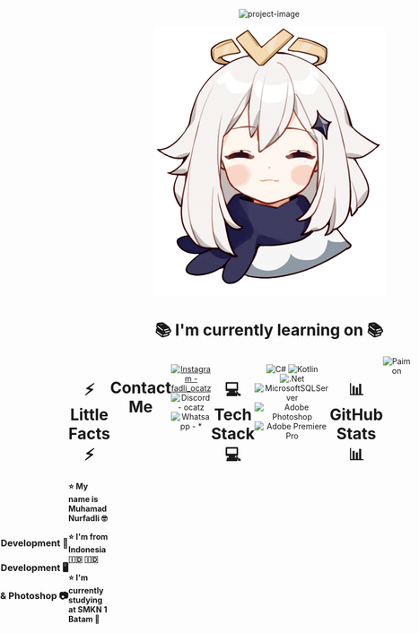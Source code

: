 <p align="center"><img src="https://capsule-render.vercel.app/api?type=waving&height=300&color=gradient&text=👑%20ABOUT%20ME%20👑&textBg=false&fontSize=80&desc=Muhamad%20Nurfadli&descAlign=50&descAlignY=66&descSize=25" alt="project-image"></p>

<div align="center">
  <picture>
  <source media="(prefers-color-scheme: dark)" srcset="https://64.media.tumblr.com/eb537770268399c917f32932ce7acdfd/2fc7711415efeb4c-18/s540x810/2999150f2060c53a89d149f5c03dc1b2c541868f.gif">
  <source media="(prefers-color-scheme: light)" srcset="https://github.com/OcatZ0/OcatZ0/blob/main/PaimonGIF.gif">
  <img src="https://github.com/OcatZ0/OcatZ0/blob/main/PaimonGIF.gif" alt="Paimon" style="max-width: 100%; height: auto;">
</picture>
</div>

<h1 align="center" id="title">📚 I'm currently learning on 📚</h1>
<div style="display: flex; justify-content: flex-end;">
  <div style="text-align: end;">
      <div style="text-align: left;">
    <picture>
      <!-- Dark Mode -->
      <source 
        media="(prefers-color-scheme: dark)" 
        srcset="https://github.com/OcatZ0/OcatZ0/blob/main/office_dark.gif"
        alt="project-image" width="450" height="500" align="left"
      />
      <!-- Light Mode -->
      <img 
        src="https://user-images.githubusercontent.com/74038190/213760697-1dc03683-ba49-44f2-985e-95fd5ec22d3f.gif" 
        alt="Profile Details" width="450" height="300" align="left"
      />
  </picture>
        
<h3 align="end" id="title">Android Software Development 📱</h3> 
<h3 align="end" id="title">Windows Software Development 🖥️</h3>
<h3 align="end" id="title">(✨a sprinkle of✨) Adobe Premiere Pro 🎬 & Photoshop 📷</h3>  
  </div>
</div>

<br>
<br>
<br>
<br>
<br>
<br>
<br>
<br>
<br>

<div align="start">
      <h1 align="center" id="title">⚡ Little Facts ⚡</h1>
  <div style="text-align: left;">
        
**⭐ My name is Muhamad Nurfadli 🤓**

**⭐ I'm from Indonesia 🇮🇩 🇮🇩</h3>**

**⭐ I'm currently studying at SMKN 1 Batam 🏫**

  </div>
</div>

<br>
<br>
<br>
<br>

<h1 align="center" id="title">Contact Me</h1>
<div align="center">
  
  [![Instagram - fadli_ocatz](https://img.shields.io/static/v1?label=Instagram&message=fadli_ocatz&color=E1306C&style=for-the-badge&logo=instagram)](https://www.instagram.com/fadli_ocatz/)
  ![Discord - ocatz](https://img.shields.io/badge/Discord-ocatz-5865F2?style=for-the-badge&logo=instagram&logoColor=5865F2)
  ![Whatsapp - *](https://img.shields.io/badge/Whatsapp-0895603512180-25D366?style=for-the-badge&logo=whatsapp&logoColor=25D366)
  
</div>

<br>

<h1 align="center" id="title">💻 Tech Stack 💻</h1>

<div align="center">
  
  ![C#](https://img.shields.io/badge/c%23-%23239120.svg?style=for-the-badge&logo=csharp&logoColor=white)
  ![Kotlin](https://img.shields.io/badge/kotlin-%237F52FF.svg?style=for-the-badge&logo=kotlin&logoColor=white)
  ![.Net](https://img.shields.io/badge/.NET-5C2D91?style=for-the-badge&logo=.net&logoColor=white)
  ![MicrosoftSQLServer](https://img.shields.io/badge/Microsoft%20SQL%20Server-CC2927?style=for-the-badge&logo=microsoft%20sql%20server&logoColor=white)
  ![Adobe Photoshop](https://img.shields.io/badge/adobe%20photoshop-%2331A8FF.svg?style=for-the-badge&logo=adobe%20photoshop&logoColor=white)
  ![Adobe Premiere Pro](https://img.shields.io/badge/Adobe%20Premiere%20Pro-9999FF.svg?style=for-the-badge&logo=Adobe%20Premiere%20Pro&logoColor=white)
  
</div>

<br>

<h1 align="center" id="title">📊 GitHub Stats 📊</h1>
<div align="center">
  <picture>
    <!-- Dark Mode -->
    <source 
      media="(prefers-color-scheme: dark)" 
      srcset="https://raw.githubusercontent.com/OcatZ0/github-profile-summary-cards/main/profile-summary-card-output/blueberry/0-profile-details.svg"
    />
    <!-- Light Mode -->
    <img 
      src="https://raw.githubusercontent.com/OcatZ0/github-profile-summary-cards/main/profile-summary-card-output/buefy/0-profile-details.svg" 
      alt="Profile Details"
    />
  </picture>
  
  <div align="center">
    <picture>
      <!-- Dark Mode -->
      <source 
        media="(prefers-color-scheme: dark)" 
        srcset="https://raw.githubusercontent.com/OcatZ0/github-profile-summary-cards/main/profile-summary-card-output/blueberry/1-repos-per-language.svg"
      />
      <!-- Light Mode -->
      <img 
        src="https://raw.githubusercontent.com/OcatZ0/github-profile-summary-cards/main/profile-summary-card-output/buefy/1-repos-per-language.svg" 
        alt="Repos per Language"
      />
    </picture>
    <picture>
      <!-- Dark Mode -->
      <source 
        media="(prefers-color-scheme: dark)" 
        srcset="https://raw.githubusercontent.com/OcatZ0/github-profile-summary-cards/main/profile-summary-card-output/blueberry/2-most-commit-language.svg"
      />
      <!-- Light Mode -->
      <img 
        src="https://raw.githubusercontent.com/OcatZ0/github-profile-summary-cards/main/profile-summary-card-output/buefy/2-most-commit-language.svg" 
        alt="Most Commit Language"
      />
    </picture>
  </div>
</div>

<div align="center">
  
<picture widht="20" height="20">
  <source media="(prefers-color-scheme: dark)" srcset="https://i.giphy.com/KsIpb1gJXnK3lH8ba6.webp">
  <source media="(prefers-color-scheme: light)" srcset="https://c.tenor.com/wAf24FIqeL4AAAAC/tenor.gif">
  <img src="https://c.tenor.com/wAf24FIqeL4AAAAC/tenor.gif" alt="Paimon" style="max-width: 100%; height: auto;">
</picture>
  
</div>
